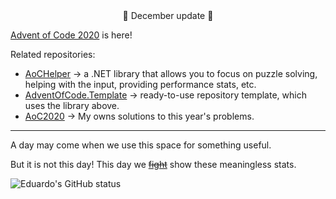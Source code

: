 <center>🎅 December update 🎅</center>

[Advent of Code 2020](https://adventofcode.com/) is here!

Related repositories:

- [AoCHelper](https://github.com/eduherminio/AoCHelper) → a .NET library that allows you to focus on puzzle solving, helping with the input, providing performance stats, etc.
- [AdventOfCode.Template](https://github.com/eduherminio/AdventOfCode.Template) → ready-to-use repository template, which uses the library above.
- [AoC2020](https://github.com/eduherminio/AoC2020) → My owns solutions to this year's problems.

----

A day may come when we use this space for something useful.

But it is not this day! This day we [~~fight~~](https://youtu.be/EXGUNvIFTQw) show these meaningless stats.

![Eduardo's GitHub status](https://github-readme-stats.vercel.app/api?username=eduherminio&theme=chartreuse-dark&show_icons=true&count_private=true&include_all_commits=true&custom_title=Eduardo%27s%20GitHub%20stats)
